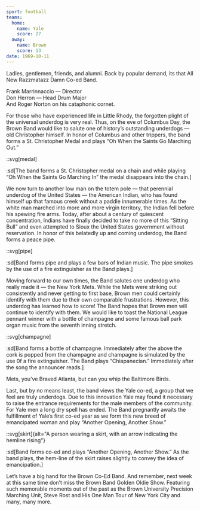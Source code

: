 ```yaml
---
sport: football
teams:
  home:
    name: Yale
    score: 27
  away:
    name: Brown
    score: 13
date: 1969-10-11
---
```


Ladies, gentlemen, friends, and alumni. Back by popular demand, its that All New Razzmatazz Damn Co-ed Band.

Frank Marrinnaccio — Director\
Don Herron — Head Drum Major\
And Roger Norton on his cataphonic cornet.

For those who have experienced life in Little Rhody, the forgotten plight of the universal underdog is very real. Thus, on the eve of Columbus Day, the Brown Band would like to salute one of history’s outstanding underdogs — old Christopher himself. In honor of Columbus and other trippers, the band forms a St. Christopher Medal and plays “Oh When the Saints Go Marching Out.”

::svg[medal]

:sd[The band forms a St. Christopher medal on a chain and while playing “Oh When the Saints Go Marching In” the medal disappears into the chain.]

We now turn to another low man on the totem pole — that perennial underdog of the United States — the American Indian, who has found himself up that famous creek without a paddle innumerable times. As the white man marched into more and more virgin territory, the Indian fell before his spewing fire arms. Today, after about a century of quiescent concentration, Indians have finally decided to take no more of this “Sitting Bull” and even attempted to Sioux the United States government without reservation. In honor of this belatedly up and coming underdog, the Band forms a peace pipe.

::svg[pipe]

:sd[Band forms pipe and plays a few bars of Indian music. The pipe smokes by the use of a fire extinguisher as the Band plays.]

Moving forward to our own times, the Band salutes one underdog who really made it — the New York Mets. While the Mets were striking out consistently and never getting to first base, Brown men could certainly identify with them due to their own comparable frustrations. However, this underdog has learned how to score! The Band hopes that Brown men will continue to identify with them. We would like to toast the National League pennant winner with a bottle of champagne and some famous ball park organ music from the seventh inning stretch.

::svg[champagne]

:sd[Band forms a bottle of champagne. Immediately after the above the cork is popped from the champagne and champagne is simulated by the use 0f a fire extinguisher. The Band plays “Chiapanecian.” Immediately after the song the announcer reads.]

Mets, you’ve Braved Atlanta, but can you whip the Baltimore Birds.

Last, but by no means least, the band views the Yale co-ed, a group that we feel are truly underdogs. Due to this innovation Yale may found it necessary to raise the entrance requirements for the male members of the community. For Yale men a long dry spell has ended. The Band pregnantly awaits the fulfillment of Yale’s first co-ed year as we form this new breed of emancipated woman and play “Another Opening, Another Show.”

::svg[skirt]{alt="A person wearing a skirt, with an arrow indicating the hemline rising"}

:sd[Band forms co-ed and plays “Another Opening, Another Show.” As the band plays, the hem-line of the skirt raises slightly to convey the idea of emancipation.]

Let’s have a big hand for the Brown Co-Ed Band. And remember, next week at this same time don’t miss the Brown Band Golden Oldie Show. Featuring such memorable moments out of the past as the Brown University Precision Marching Unit, Steve Rost and His One Man Tour of New York City and many, many more.
